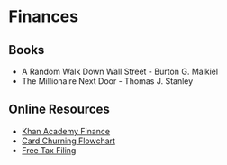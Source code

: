# Finances

## Books

- A Random Walk Down Wall Street - Burton G. Malkiel
- The Millionaire Next Door - Thomas J. Stanley

## Online Resources

- [Khan Academy Finance](https://www.khanacademy.org/economics-finance-domain/core-finance)
- [Card Churning Flowchart](https://kevlarlover.s3.us-east-2.amazonaws.com/Card+Recommendation+Flowchart+v15.html)
- [Free Tax Filing](https://www.irs.gov/filing/free-file-do-your-federal-taxes-for-free)
